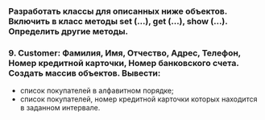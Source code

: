 ### Разработать классы для описанных ниже объектов. Включить в класс методы set (…), get (…), show (…). Определить другие методы. 
### 9.	Customer: Фамилия, Имя, Отчество, Адрес, Телефон, Номер кредитной карточки, Номер банковского счета. Создать массив объектов. Вывести: 
- список покупателей в алфавитном порядке; 
- список покупателей, номер кредитной карточки которых находится в заданном интервале. 
